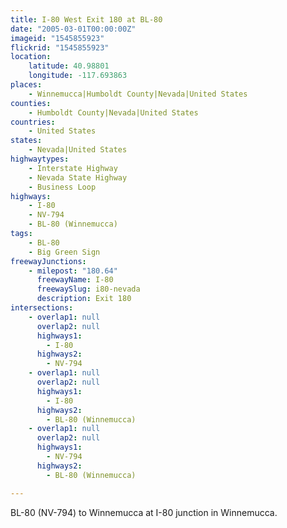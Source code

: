 ```yaml
---
title: I-80 West Exit 180 at BL-80
date: "2005-03-01T00:00:00Z"
imageid: "1545855923"
flickrid: "1545855923"
location:
    latitude: 40.98801
    longitude: -117.693863
places:
    - Winnemucca|Humboldt County|Nevada|United States
counties:
    - Humboldt County|Nevada|United States
countries:
    - United States
states:
    - Nevada|United States
highwaytypes:
    - Interstate Highway
    - Nevada State Highway
    - Business Loop
highways:
    - I-80
    - NV-794
    - BL-80 (Winnemucca)
tags:
    - BL-80
    - Big Green Sign
freewayJunctions:
    - milepost: "180.64"
      freewayName: I-80
      freewaySlug: i80-nevada
      description: Exit 180
intersections:
    - overlap1: null
      overlap2: null
      highways1:
        - I-80
      highways2:
        - NV-794
    - overlap1: null
      overlap2: null
      highways1:
        - I-80
      highways2:
        - BL-80 (Winnemucca)
    - overlap1: null
      overlap2: null
      highways1:
        - NV-794
      highways2:
        - BL-80 (Winnemucca)

---
```

BL-80 (NV-794) to Winnemucca at I-80 junction in Winnemucca.